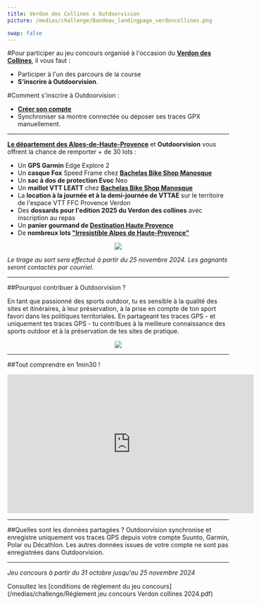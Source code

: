 ```yaml
---
title: Verdon des Collines x Outdoorvision
picture: /medias/challenge/Bandeau_landingpage_verdoncollines.png

swap: false
---
```


#Pour participer au jeu concours organisé à l'occasion 
du **[Verdon des Collines](https://teamgreouxbike.com/verdon-des-collines/)**, il vous faut :

- Participer à l'un des parcours de la course
- **S'inscrire à Outdoorvision**.

#Comment s'inscrire à Outdoorvision :
- **[Créer son compte](https://staging-auth.outdoorvision.fr/auth/realms/PRNSN/protocol/openid-connect/registrations?client_id=back1-outdoorgeovision-prnsn&response_type=code&redirect_uri=https://staging-back.outdoorvision.fr/auth/done/&scope=openid)**
- Synchroniser sa montre connectée ou déposer ses traces GPX manuellement.
  
<participate></participate>

---

**[Le département des Alpes-de-Haute-Provence](https://www.tourisme-alpes-haute-provence.com/)** et **Outdoorvision** vous offrent la chance de remporter + de 30 lots : 

- Un **GPS Garmin** Edge Explore 2
- Un **casque Fox** Speed Frame chez **[Bachelas Bike Shop Manosque](https://www.bachelasbikeshop.com/bachelas-manosque)**
- Un **sac à dos de protection Evoc** Neo
- Un **maillot VTT LEATT** chez **[Bachelas Bike Shop Manosque](https://www.bachelasbikeshop.com/bachelas-manosque)**
- La **location à la journée et à la demi-journée de VTTAE** sur le territoire de l'espace VTT FFC Provence Verdon
- Des **dossards pour l'edition 2025 du Verdon des collines** avec inscription au repas
- Un **panier gourmand de [Destination Haute Provence](https://www.durance-luberon-verdon.com/)**
- De **nombreux lots ["Irresistible Alpes de Haute-Provence"](https://www.tourisme-alpes-haute-provence.com/)**
  
<p align="center">
  <img src="/medias/challenge/banniere_lots_verdoncollines.png">
</p>


*Le tirage au sort sera effectué à partir du 25 novembre 2024. Les gagnants seront contactés par courriel.*

------

##Pourquoi contribuer à Outdoorvision ?

En tant que passionné des sports outdoor, tu es sensible à la qualité des sites et itinéraires, à leur préservation, à la prise en compte de ton sport favori dans les politiques territoriales. 
En partageant tes traces GPS - et uniquement tes traces GPS - tu contribues à la meilleure connaissance des sports outdoor et à la préservation de tes sites de pratique.

<p align="center">
  <img src="/medias/challenge/contribue_verdoncollines.png">
</p>

------

##Tout comprendre en 1min30 !
<p align="center">
<iframe width="560" height="315" src="https://www.youtube.com/embed/fMkJ--vPamA?si=SxuhFIjWeJ6jFW_b" title="YouTube video player" title="YouTube video player" frameborder="0" allow="accelerometer; autoplay; clipboard-write; encrypted-media; gyroscope; picture-in-picture" allowfullscreen></iframe>
</p>


---

##Quelles sont les données partagées ?
Outdoorvision synchronise et enregistre uniquement vos traces GPS depuis votre compte Suunto, Garmin, Polar ou Décathlon. Les autres données issues de votre compte ne sont pas enregistrées dans Outdoorvision.

---

*Jeu concours à partir du 31 octobre jusqu'au 25 novembre 2024* 

Consultez les [conditions de règlement du jeu concours](/medias/challenge/Réglement jeu concours Verdon collines 2024.pdf)
<p></p>




